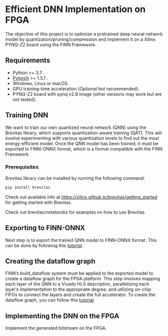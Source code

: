 # Efficient DNN Implementation on FPGA

The objective of this project is to optimize a pretrained deep neural network model by quantization/pruning/compression and implement it on a Xilinx PYNQ-Z2 board using the FINN Framework.

## Requirements

* Python >= 3.7 .
* [Pytorch](https://pytorch.org) >= 1.5.1 .
* Windows, Linux or macOS.
* GPU training-time acceleration (*Optional* but recommended).
* PYNQ-Z2 board with pynq v2.6 image (other versions may work but are not tested).

## Training DNN

We want to  train our own quantized neural network (QNN) using the Brevitas library, which supports quantization-aware training (QAT). This will involve experimenting with various quantization levels to find out the most energy-efficient model. Once the QNN model has been trained, it must be exported to FINN-ONNX format, which is a format compatible with the FINN Framework.

### Prerequisites
Brevitas library can be installed by running the following command:

```bash
pip install brevitas
```

Check out available info at https://xilinx.github.io/brevitas/getting_started for getting started with Brevitas.

Check out brevitas/notebooks for examples on how to use Brevitas.

## Exporting to FINN-ONNX

Next step is to export the trained QNN model to FINN-ONNX format. This can be done by following this [tutorial](https://github.com/Xilinx/finn/blob/main/notebooks/basics/1_brevitas_network_import.ipynb).

## Creating the dataflow graph

FINN’s build_dataflow system must be applied to the exported model to create a dataflow graph for the FPGA platform. This step involves mapping each layer of the QNN to a Vivado HLS description, parallelizing each layer’s implementation to the appropriate degree, and utilizing on-chip FIFOs to connect the layers and create the full accelerator.
To create the dataflow graph, you can follow this [tutorial](https://github.com/Xilinx/finn/blob/main/notebooks/end2end_example/cybersecurity/3-build-accelerator-with-finn.ipynb).

## Implementing the DNN on the FPGA

Implement the generated bitstream on the FPGA.
